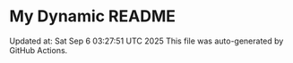 # My Dynamic README
Updated at: Sat Sep  6 03:27:51 UTC 2025
This file was auto-generated by GitHub Actions.

